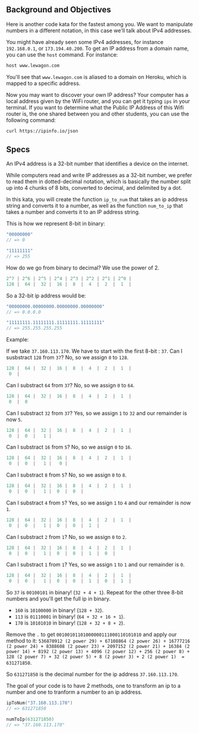 ## Background and Objectives

Here is another code kata for the fastest among you. We want to manipulate numbers in a different notation, in this case we'll talk about IPv4 addresses.

You might have already seen some IPv4 addresses, for instance `192.168.0.1`, or `173.194.40.200`. To get an IP address from a domain name, you can use the `host` command. For instance:

```bash
host www.lewagon.com
```

You'll see that `www.lewagon.com` is aliased to a domain on Heroku, which is mapped to a specific address.

Now you may want to discover your own IP address? Your computer has a local address given by the WiFi router, and you can get it typing `ips` in your terminal. If you want to determine what the Public IP Address of this Wifi router is, the one shared between you and other students, you can use the following command:

```bash
curl https://ipinfo.io/json
```

## Specs

An IPv4 address is a 32-bit number that identifies a device on the internet.

While computers read and write IP addresses as a 32-bit number, we prefer to read them in dotted-decimal notation, which is basically the number split up into 4 chunks of 8 bits, converted to decimal, and delimited by a dot.

In this kata, you will create the function `ip_to_num` that takes an ip address string and converts it to a number, as well as the function `num_to_ip` that takes a number and converts it to an IP address string.

This is how we represent 8-bit in binary:

```go
"00000000"
// => 0

"11111111"
// => 255
```

How do we go from binary to decimal? We use the power of 2.

```go
2^7 | 2^6 | 2^5 | 2^4 | 2^3 | 2^2 | 2^1 | 2^0 |
128 |  64 |  32 |  16 |  8  |  4  |  2  |  1  |
```

So a 32-bit ip address would be:

```go
"00000000.00000000.00000000.00000000"
// => 0.0.0.0

"11111111.11111111.11111111.11111111"
// => 255.255.255.255
```

Example:

If we take `37.160.113.170`. We have to start with the first 8-bit : `37`. Can I susbstract `128` from `37`? No, so we assign  `0` to `128`.

```go
128 |  64 |  32 |  16 |  8  |  4  |  2  |  1  |
 0  |
```

Can I substract `64` from `37`? No, so we assign `0` to `64`.

```go
128 |  64 |  32 |  16 |  8  |  4  |  2  |  1  |
 0  |  0
```

Can I substract `32` from `37`? Yes, so we assign `1` to `32` and our remainder is now `5`.

```go
128 |  64 |  32 |  16 |  8  |  4  |  2  |  1  |
 0  |  0  |   1 |
```

Can I substract `16` from `5`? No, so we assign `0` to `16`.

```go
128 |  64 |  32 |  16 |  8  |  4  |  2  |  1  |
 0  |  0  |   1 |   0 |
```

Can I substract `8` from `5`? No, so we assign `0` to `8`.

```go
128 |  64 |  32 |  16 |  8  |  4  |  2  |  1  |
 0  |  0  |   1 |  0  |  0  |
```

Can I substract `4` from `5`? Yes, so we assign `1` to `4` and our remainder is now `1`.

```go
128 |  64 |  32 |  16 |  8  |  4  |  2  |  1  |
 0  |  0  |   1 |  0  |  0  |  1  |
```

Can I substract `2` from `1`? No, so we assign `0` to `2`.

```go
128 |  64 |  32 |  16 |  8  |  4  |  2  |  1  |
 0  |  0  |   1 |  0  |  0  |  1  |  0  |
```

Can I substract `1` from `1`? Yes, so we assign `1` to `1` and our remainder is `0`.

```go
128 |  64 |  32 |  16 |  8  |  4  |  2  |  1  |
 0  |  0  |   1 |  0  |  0  |  1  |  0  |  1  |
```

So `37` is `00100101` in binary! (`32 + 4 + 1`). Repeat for the other three 8-bit numbers and you'll get the full ip in binary.

- `160` is `10100000` in binary! (`128 + 32`).
- `113` is `01110001` in binary! (`64 + 32 + 16 + 1`).
- `170` is `10101010` in binary! (`128 + 32 + 8 + 2`).

Remove the `.` to get `00100101101000000111000110101010` and apply our method to it: `536870912 (2 power 29) + 67108864 (2 power 26) + 16777216 (2 power 24) + 8388608 (2 power 23) + 2097152 (2 power 21) + 16384 (2 power 14) + 8192 (2 power 13) + 4096 (2 power 12) + 256 (2 power 8) + 128 (2 power 7) + 32 (2 power 5) + 8 (2 power 3) + 2 (2 power 1)  = 631271850`.

So ```631271850``` is the decimal number for the ip address ```37.160.113.170```.

The goal of your code is to  have 2 methods, one to transform an ip to a number and one to tranform a number to an ip address.

```go
ipToNum("37.160.113.170")
// => 631271850

numToIp(631271850)
// => "37.160.113.170"
```
